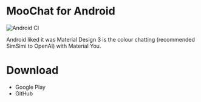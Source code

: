 # MooChat for Android
![Android CI](https://github.com/MooGPT/android/actions/workflows/android.yml/badge.svg)

Android liked it was Material Design 3 is the colour chatting (recommended SimSimi to OpenAI) with Material You.
# Download
- Google Play
- GitHub
